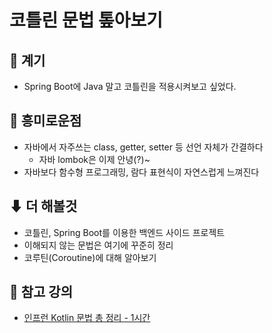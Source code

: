 # 코틀린 문법 톺아보기

## 💬 계기
- Spring Boot에 Java 말고 코틀린을 적용시켜보고 싶었다.

## 🤔 흥미로운점
* 자바에서 자주쓰는 class, getter, setter 등 선언 자체가 간결하다
  * 자바 lombok은 이제 안녕(?)~
* 자바보다 함수형 프로그래밍, 람다 표현식이 자연스럽게 느껴진다

## ⬇ 더 해볼것
* 코틀린, Spring Boot를 이용한 백엔드 사이드 프로젝트
* 이해되지 않는 문법은 여기에 꾸준히 정리
* 코루틴(Coroutine)에 대해 알아보기


## 📝 참고 강의
- [인프런 Kotlin 문법 총 정리 - 1시간](https://www.inflearn.com/course/%EC%BD%94%ED%8B%80%EB%A6%B0-%EB%AC%B8%EB%B2%95%EC%B4%9D%EC%A0%95%EB%A6%AC-1%EC%8B%9C%EA%B0%84/dashboard)
